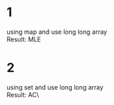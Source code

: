 # 1
using map and use long long array\
Result: MLE

# 2
using set and use long long array\
Result: AC\
